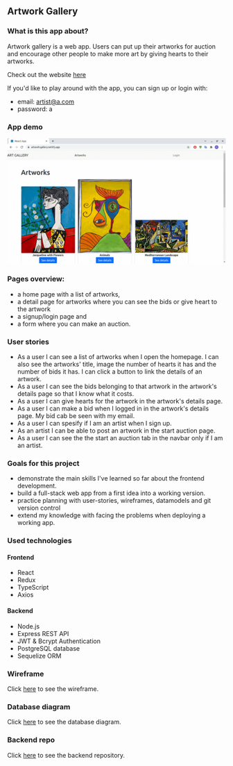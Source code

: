 ## Artwork Gallery

### What is this app about?

Artwork gallery is a web app. Users can put up their artworks for auction and encourage other people to make more art by giving hearts to their artworks.

Check out the website [here](https://artwork-gallery.netlify.app/)

If you'd like to play around with the app, you can sign up or login with:

- email: artist@a.com
- password: a

### App demo

![App demo](https://github.com/nagehancapa/gallery-frontend-tsx/blob/master/demo/art-gallery.gif)

### Pages overview:

- a home page with a list of artworks,
- a detail page for artworks where you can see the bids or give heart to the artwork
- a signup/login page and
- a form where you can make an auction.

### User stories

- As a user I can see a list of artworks when I open the homepage. I can also see the artworks' title, image the number of hearts it has and the number of bids it has. I can click a button to link the details of an artwork.
- As a user I can see the bids belonging to that artwork in the artwork's details page so that I know what it costs.
- As a user I can give hearts for the artwork in the artwork's details page.
- As a user I can make a bid when I logged in in the artwork's details page. My bid cab be seen with my email.
- As a user I can spesify if I am an artist when I sign up.
- As an artist I can be able to post an artwork in the start auction page.
- As a user I can see the the start an auction tab in the navbar only if I am an artist.

### Goals for this project

- demonstrate the main skills I've learned so far about the frontend development.
- build a full-stack web app from a first idea into a working version.
- practice planning with user-stories, wireframes, datamodels and git version control
- extend my knowledge with facing the problems when deploying a working app.

### Used technologies

#### Frontend

- React
- Redux
- TypeScript
- Axios

#### Backend

- Node.js
- Express REST API
- JWT & Bcrypt Authentication
- PostgreSQL database
- Sequelize ORM

### Wireframe

Click [here](---) to see the wireframe.

### Database diagram

Click [here](---) to see the database diagram.

### Backend repo

Click [here](https://github.com/nagehancapa/gallery-server) to see the backend repository.
